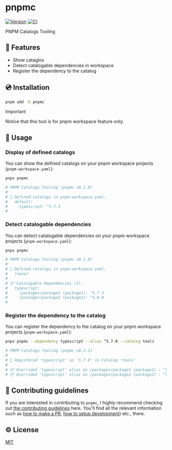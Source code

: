 # pnpmc

[![Version][npm-version-src]][npm-version-href]
[![CI][ci-src]][ci-href]

PNPM Catalogs Tooling

## 🌟 Features

- Show cataglos
- Detect catalogable dependencies in workspace
- Register the dependency to the catalog

## 💿 Installation

```sh
pnpm add -D pnpmc
```

> [!IMPORTANT]
> Notice that this tool is for pnpm workspace feature only.

## 🚀 Usage

### Display of defined catalogs

You can show the defined catalogs on your pnpm workspace projects (`pnpm-workspace.yaml`):

```sh
pnpx pnpmc

# PNPM Catalogs Tooling (pnpmc v0.1.0)
#
# 📙 Defined catalogs in pnpm-workspace.yaml:
#   default:
#     typescript: ^5.7.3
#
```

### Detect catalogable dependencies

You can detect catalogable dependencies on your pnpm workspace projects (`pnpm-workspace.yaml`):

```sh
pnpx pnpmc

# PNPM Catalogs Tooling (pnpmc v0.1.0)
#
# 📙 Defined catalogs in pnpm-workspace.yaml:
#   (none)
#
# 📦 Catalogable Dependencies (1):
#   typescript:
#     /packages/package1 (package1): ^5.7.3
#     /packages/package2 (package2): ^5.6.0
#
```

### Register the dependency to the catalog

You can register the dependency to the catalog on your pnpm workspace projects (`pnpm-workspace.yaml`):

```sh
pnpx pnpmc --dependency typescript --alias ^5.7.0 --catalog tools

# PNPM Catalogs Tooling (pnpmc v0.1.2)
#
# 📙 Registered 'typescript' as '5.7.0' in Catalog 'tools'
#
# 📦 Overrided 'typescript' alias on /packages/package1 (package1) : ^5.7.3 -> catalog:tools
# 📦 Overrided 'typescript' alias on /packages/package2 (package2) : ^5.6.0 -> catalog:tools
```

## 🙌 Contributing guidelines

If you are interested in contributing to `pnpmc`, I highly recommend checking out [the contributing guidelines](/CONTRIBUTING.md) here. You'll find all the relevant information such as [how to make a PR](/CONTRIBUTING.md#pull-request-guidelines), [how to setup development](/CONTRIBUTING.md#development-setup)) etc., there.

## ©️ License

[MIT](http://opensource.org/licenses/MIT)

<!-- Badges -->

[npm-version-src]: https://img.shields.io/npm/v/pnpmc?style=flat
[npm-version-href]: https://npmjs.com/package/pnpmc
[ci-src]: https://github.com/kazupon/pnpmc/actions/workflows/ci.yml/badge.svg
[ci-href]: https://github.com/kazupon/pnpmc/actions/workflows/ci.yml
